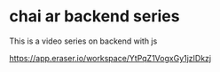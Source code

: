 # chai ar backend series

This is a video series on backend with js

https://app.eraser.io/workspace/YtPqZ1VogxGy1jzIDkzj